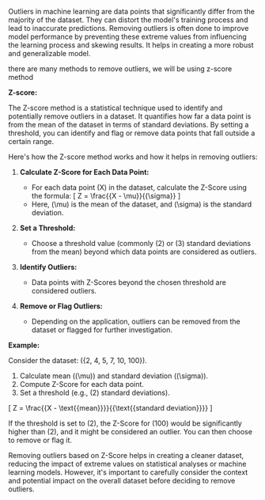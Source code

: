 
Outliers in machine learning are data points that significantly differ from the majority of the dataset. They can distort the model's training process and lead to inaccurate predictions. Removing outliers is often done to improve model performance by preventing these extreme values from influencing the learning process and skewing results. It helps in creating a more robust and generalizable model.

there are many methods to remove outliers, we will be using z-score method

**Z-score:**

The Z-score method is a statistical technique used to identify and potentially remove outliers in a dataset. It quantifies how far a data point is from the mean of the dataset in terms of standard deviations. By setting a threshold, you can identify and flag or remove data points that fall outside a certain range.

Here's how the Z-score method works and how it helps in removing outliers:

1. **Calculate Z-Score for Each Data Point:**
   - For each data point \(X\) in the dataset, calculate the Z-Score using the formula:
     \[ Z = \frac{{X - \mu}}{{\sigma}} \]
   - Here, \(\mu\) is the mean of the dataset, and \(\sigma\) is the standard deviation.

2. **Set a Threshold:**
   - Choose a threshold value (commonly \(2\) or \(3\) standard deviations from the mean) beyond which data points are considered as outliers.

3. **Identify Outliers:**
   - Data points with Z-Scores beyond the chosen threshold are considered outliers.

4. **Remove or Flag Outliers:**
   - Depending on the application, outliers can be removed from the dataset or flagged for further investigation.

**Example:**

Consider the dataset: \(\{2, 4, 5, 7, 10, 100\}\).

1. Calculate mean (\(\mu\)) and standard deviation (\(\sigma\)).
2. Compute Z-Score for each data point.
3. Set a threshold (e.g., \(2\) standard deviations).

\[ Z = \frac{{X - \text{{mean}}}}{{\text{{standard deviation}}}} \]

If the threshold is set to \(2\), the Z-Score for \(100\) would be significantly higher than \(2\), and it might be considered an outlier. You can then choose to remove or flag it.

Removing outliers based on Z-Score helps in creating a cleaner dataset, reducing the impact of extreme values on statistical analyses or machine learning models. However, it's important to carefully consider the context and potential impact on the overall dataset before deciding to remove outliers.